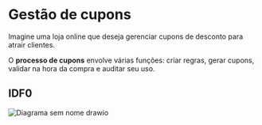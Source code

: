 
# Gestão de cupons 

Imagine uma loja online que deseja gerenciar cupons de desconto para atrair clientes.

O **processo de cupons** envolve várias funções: criar regras, gerar cupons, validar na hora da compra e auditar seu uso.




## IDF0
![Diagrama sem nome drawio](https://github.com/user-attachments/assets/bdbb1f58-3ac7-4749-a315-7a383b1f1fea)

